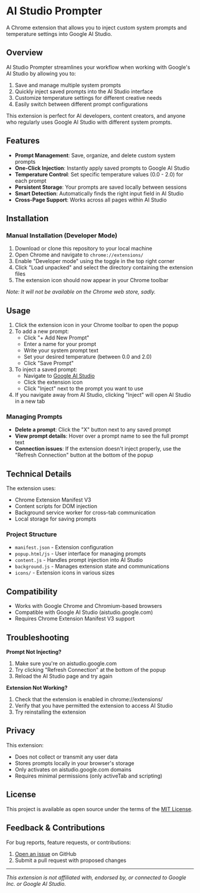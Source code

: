 # AI Studio Prompter

A Chrome extension that allows you to inject custom system prompts and temperature settings into Google AI Studio.

## Overview

AI Studio Prompter streamlines your workflow when working with Google's AI Studio by allowing you to:

1. Save and manage multiple system prompts
2. Quickly inject saved prompts into the AI Studio interface 
3. Customize temperature settings for different creative needs
4. Easily switch between different prompt configurations

This extension is perfect for AI developers, content creators, and anyone who regularly uses Google AI Studio with different system prompts.

## Features

- **Prompt Management**: Save, organize, and delete custom system prompts
- **One-Click Injection**: Instantly apply saved prompts to Google AI Studio
- **Temperature Control**: Set specific temperature values (0.0 - 2.0) for each prompt
- **Persistent Storage**: Your prompts are saved locally between sessions
- **Smart Detection**: Automatically finds the right input field in AI Studio
- **Cross-Page Support**: Works across all pages within AI Studio

## Installation

### Manual Installation (Developer Mode)

1. Download or clone this repository to your local machine
2. Open Chrome and navigate to `chrome://extensions/`
3. Enable "Developer mode" using the toggle in the top right corner
4. Click "Load unpacked" and select the directory containing the extension files
5. The extension icon should now appear in your Chrome toolbar

*Note: It will not be available on the Chrome web store, sadly.*

## Usage

1. Click the extension icon in your Chrome toolbar to open the popup
2. To add a new prompt:
   - Click "+ Add New Prompt"
   - Enter a name for your prompt
   - Write your system prompt text
   - Set your desired temperature (between 0.0 and 2.0)
   - Click "Save Prompt"
3. To inject a saved prompt:
   - Navigate to [Google AI Studio](https://aistudio.google.com/)
   - Click the extension icon
   - Click "Inject" next to the prompt you want to use
4. If you navigate away from AI Studio, clicking "Inject" will open AI Studio in a new tab

### Managing Prompts

- **Delete a prompt**: Click the "X" button next to any saved prompt
- **View prompt details**: Hover over a prompt name to see the full prompt text
- **Connection issues**: If the extension doesn't inject properly, use the "Refresh Connection" button at the bottom of the popup

## Technical Details

The extension uses:
- Chrome Extension Manifest V3
- Content scripts for DOM injection
- Background service worker for cross-tab communication
- Local storage for saving prompts

### Project Structure

- `manifest.json` - Extension configuration
- `popup.html/js` - User interface for managing prompts
- `content.js` - Handles prompt injection into AI Studio
- `background.js` - Manages extension state and communications
- `icons/` - Extension icons in various sizes

## Compatibility

- Works with Google Chrome and Chromium-based browsers
- Compatible with Google AI Studio (aistudio.google.com)
- Requires Chrome Extension Manifest V3 support

## Troubleshooting

**Prompt Not Injecting?**
1. Make sure you're on aistudio.google.com
2. Try clicking "Refresh Connection" at the bottom of the popup
3. Reload the AI Studio page and try again

**Extension Not Working?**
1. Check that the extension is enabled in chrome://extensions/
2. Verify that you have permitted the extension to access AI Studio
3. Try reinstalling the extension

## Privacy

This extension:
- Does not collect or transmit any user data
- Stores prompts locally in your browser's storage
- Only activates on aistudio.google.com domains
- Requires minimal permissions (only activeTab and scripting)

## License

This project is available as open source under the terms of the [MIT License](https://opensource.org/licenses/MIT).

## Feedback & Contributions

For bug reports, feature requests, or contributions:
1. [Open an issue](https://github.com/yourusername/ai-studio-prompter/issues) on GitHub
2. Submit a pull request with proposed changes

---

*This extension is not affiliated with, endorsed by, or connected to Google Inc. or Google AI Studio.*
